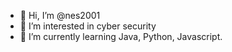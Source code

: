 - 👋 Hi, I’m @nes2001
- 👀 I’m interested in cyber security
- 🌱 I’m currently learning Java, Python, Javascript.


